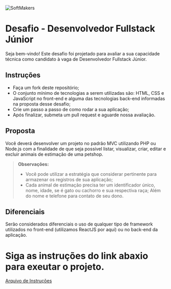 ![SoftMakers](https://www.softmakers.com.br/assets/img/logotipo14xxhdpi.png)

# Desafio - Desenvolvedor Fullstack Júnior

Seja bem-vindo! Este desafio foi projetado para avaliar a sua capacidade técnica como candidato à vaga de Desenvolvedor Fullstack Júnior.

## Instruções

- Faça um fork deste repositório;
- O conjunto mínimo de tecnologias a serem utilizadas são: HTML, CSS e JavaScript no front-end e alguma das tecnologias back-end informadas na proposta desse desafio;
- Crie um passo a passo de como rodar a sua aplicação;
- Após finalizar, submeta um pull request e aguarde nossa avaliação.

## Proposta

Você deverá desenvolver um projeto no padrão MVC utilizando PHP ou Node.js com a finalidade de que seja possível listar, visualizar, criar, editar e excluir animais de estimação de uma petshop.

> **Observações:**
>
> - Você pode utilizar a estratégia que considerar pertinente para armazenar os registros de sua aplicação;
> - Cada animal de estimação precisa ter um identificador único, nome, idade, se é gato ou cachorro e sua respectiva raça; Além do nome e telefone para contato de seu dono.

## Diferenciais

Serão considerados diferenciais o uso de qualquer tipo de framework utilizados no front-end (utilizamos ReactJS por aqui) ou no back-end da aplicação.

# Siga as instruções do link abaxio para exeutar o projeto.

[Arquivo de Instruções](https://github.com/EdsonYogi/desafio-desenvolvedor-junior/blob/master/readme.md)
